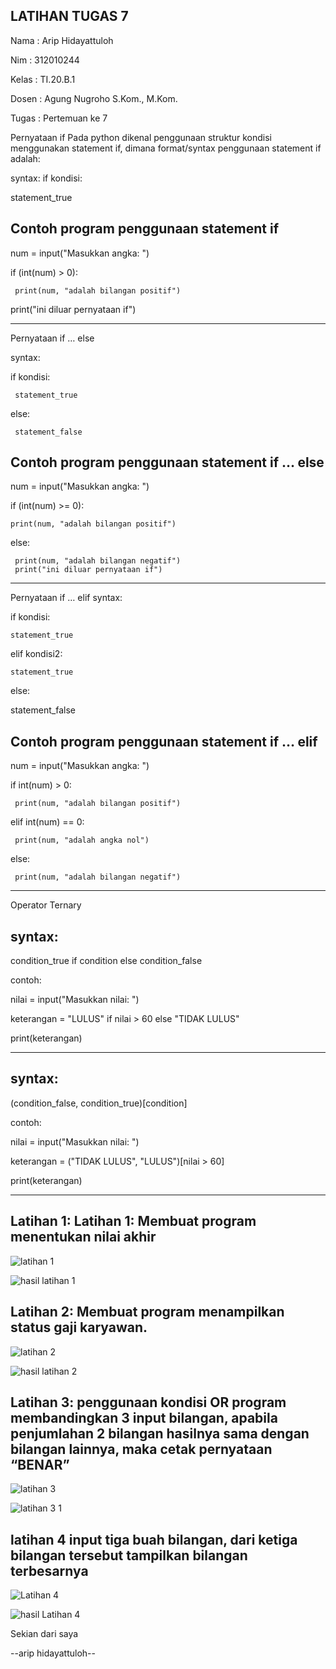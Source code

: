 LATIHAN TUGAS 7
----------------


Nama : Arip Hidayattuloh

Nim  : 312010244

Kelas : TI.20.B.1

Dosen : Agung Nugroho S.Kom., M.Kom.

Tugas : Pertemuan ke 7

Pernyataan if
Pada python dikenal penggunaan struktur kondisi menggunakan statement if, dimana
format/syntax penggunaan statement if adalah:


syntax:
if kondisi:

statement_true

Contoh program penggunaan statement if
----------------------------------------------

num = input("Masukkan angka: ")

if (int(num) > 0):

     print(num, "adalah bilangan positif")

print("ini diluar pernyataan if")

----------------------------------------------

Pernyataan if … else

syntax:

if kondisi:

     statement_true

else:

     statement_false

Contoh program penggunaan statement if … else
----------------------------------------------

num = input("Masukkan angka: ")

if (int(num) >= 0):

    print(num, "adalah bilangan positif")

else:

     print(num, "adalah bilangan negatif")
     print("ini diluar pernyataan if")
------------------------------------------------

Pernyataan if … elif
syntax:

if kondisi:

    statement_true

elif kondisi2:

    statement_true

else:
 
   statement_false

Contoh program penggunaan statement if … elif
-----------------------------------------------

num = input("Masukkan angka: ")

if int(num) > 0:

     print(num, "adalah bilangan positif")

elif int(num) == 0:

     print(num, "adalah angka nol")

else:

     print(num, "adalah bilangan negatif")

--------------------------------------------------

Operator Ternary

syntax:
-------
condition_true if condition else condition_false

contoh:

nilai = input("Masukkan nilai: ")

keterangan = "LULUS" if nilai > 60 else "TIDAK LULUS"

print(keterangan)

------------------------------------------------------

syntax:
-------
(condition_false, condition_true)[condition]

contoh:

nilai = input("Masukkan nilai: ")

keterangan = ("TIDAK LULUS", "LULUS")[nilai > 60]

print(keterangan)

-----------------------------------------------------

Latihan 1: Latihan 1: Membuat program menentukan nilai akhir
--------------------------------------------------------------------

![latihan 1](https://user-images.githubusercontent.com/72840534/98449594-54069e00-2167-11eb-8ad0-c8b00e47b2a2.png)

![hasil latihan 1](https://user-images.githubusercontent.com/72840534/98449605-6ed91280-2167-11eb-8ccc-a8ed06fa3463.png)


Latihan 2: Membuat program menampilkan status gaji karyawan.
---------------------------------------------------------------

![latihan 2](https://user-images.githubusercontent.com/72840534/98449619-89ab8700-2167-11eb-8828-c0641aba3668.png)


![hasil latihan 2](https://user-images.githubusercontent.com/72840534/98449628-9af49380-2167-11eb-9138-5f87fb86f3bf.png)


Latihan 3: penggunaan kondisi OR
program membandingkan 3 input bilangan, apabila penjumlahan 2 bilangan hasilnya
sama dengan bilangan lainnya, maka cetak pernyataan “BENAR”
-----------------------------------------------------------------------------------


![latihan 3](https://user-images.githubusercontent.com/72840534/98449639-ac3da000-2167-11eb-95be-077cb3bb2199.png)


![latihan 3 1](https://user-images.githubusercontent.com/72840534/98449651-bfe90680-2167-11eb-8379-a0010544fe93.png)

latihan 4 input tiga buah bilangan, dari ketiga bilangan
tersebut tampilkan bilangan terbesarnya
-------------------------------------------------------------------------------------------


![Latihan 4](https://user-images.githubusercontent.com/72840534/98449659-d68f5d80-2167-11eb-8846-dab184bda919.png)


![hasil Latihan 4](https://user-images.githubusercontent.com/72840534/98449668-e27b1f80-2167-11eb-9349-192f886f58f9.png)



Sekian dari saya 

--arip hidayattuloh--
